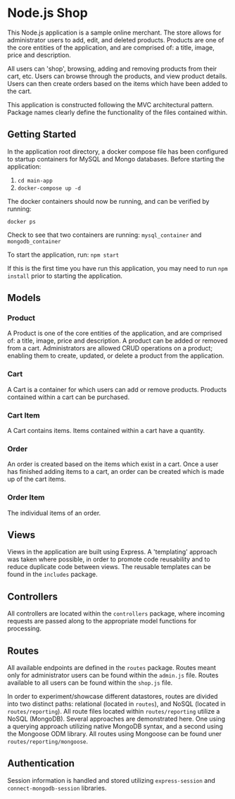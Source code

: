 # Node.js Shop

This Node.js application is a sample online merchant. The store allows for administrator users to add, edit, and deleted products. Products
are one of the core entities of the application, and are comprised of: a title, image, price and description. 

All users can 'shop', browsing, adding and removing products from their cart, etc. Users can browse through the products, and view product details.
Users can then create orders based on the items which have been added to the cart.

This application is constructed following the MVC architectural pattern. Package names clearly define the functionality of the files contained within.

## Getting Started
In the application root directory, a docker compose file has been configured to startup containers for MySQL and Mongo databases. Before
starting the application:
1. `cd main-app` 
2. `docker-compose up -d` 

The docker containers should now be running, and can be verified by running:

`docker ps`

Check to see that two containers are running: `mysql_container` and `mongodb_container`

To start the application, run: `npm start`

If this is the first time you have run this application, you may need to run `npm install` prior to starting the application.
## Models
### Product
A Product is one of the core entities of the application, and are comprised of: a title, image, price and description. A product can be added
or removed from a cart. Administrators are allowed CRUD operations on a product; enabling them to create, updated, or delete a product from 
the application.  
### Cart
A Cart is a container for which users can add or remove products. Products contained within a cart can be purchased.
### Cart Item
A Cart contains items. Items contained within a cart have a quantity.
### Order
An order is created based on the items which exist in a cart. Once a user has finished adding items to a cart, an order can be created which
is made up of the cart items.
### Order Item
The individual items of an order.

## Views
Views in the application are built using Express. A 'templating' approach was taken where possible, in order to promote code reusability and 
to reduce duplicate code between views. The reusable templates can be found in the `includes` package.

## Controllers
All controllers are located within the `controllers` package, where incoming requests are passed along to the appropriate model functions for
processing.

## Routes
All available endpoints are defined in the `routes` package. Routes meant only for administrator users can be found within the `admin.js` 
file. Routes available to all users can be found within the `shop.js` file. 

In order to experiment/showcase different datastores, routes are divided into two distinct paths: relational (located in `routes`), and NoSQL
(located in `routes/reporting`). All route files located within `routes/reporting` utilize a NoSQL (MongoDB). Several approaches are demonstrated
here. One using a querying approach utilizing native MongoDB syntax, and a second using the Mongoose ODM library. All routes using Mongoose
can be found uner `routes/reporting/mongoose`.

## Authentication
Session information is handled and stored utilizing `express-session` and `connect-mongodb-session` libraries. 
 